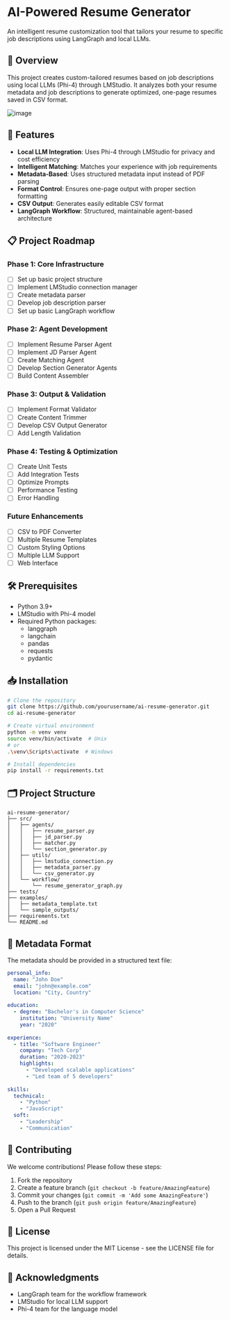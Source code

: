 # AI-Powered Resume Generator

An intelligent resume customization tool that tailors your resume to specific job descriptions using LangGraph and local LLMs.

## 🎯 Overview

This project creates custom-tailored resumes based on job descriptions using local LLMs (Phi-4) through LMStudio. It analyzes both your resume metadata and job descriptions to generate optimized, one-page resumes saved in CSV format.

![image](https://github.com/user-attachments/assets/5c001394-9c78-485d-9415-36a45e3f72a1)


## 🚀 Features

- **Local LLM Integration**: Uses Phi-4 through LMStudio for privacy and cost efficiency
- **Intelligent Matching**: Matches your experience with job requirements
- **Metadata-Based**: Uses structured metadata input instead of PDF parsing
- **Format Control**: Ensures one-page output with proper section formatting
- **CSV Output**: Generates easily editable CSV format
- **LangGraph Workflow**: Structured, maintainable agent-based architecture

## 📋 Project Roadmap

### Phase 1: Core Infrastructure
- [ ] Set up basic project structure
- [ ] Implement LMStudio connection manager
- [ ] Create metadata parser
- [ ] Develop job description parser
- [ ] Set up basic LangGraph workflow

### Phase 2: Agent Development
- [ ] Implement Resume Parser Agent
- [ ] Implement JD Parser Agent
- [ ] Create Matching Agent
- [ ] Develop Section Generator Agents
- [ ] Build Content Assembler

### Phase 3: Output & Validation
- [ ] Implement Format Validator
- [ ] Create Content Trimmer
- [ ] Develop CSV Output Generator
- [ ] Add Length Validation

### Phase 4: Testing & Optimization
- [ ] Create Unit Tests
- [ ] Add Integration Tests
- [ ] Optimize Prompts
- [ ] Performance Testing
- [ ] Error Handling

### Future Enhancements
- [ ] CSV to PDF Converter
- [ ] Multiple Resume Templates
- [ ] Custom Styling Options
- [ ] Multiple LLM Support
- [ ] Web Interface

## 🛠️ Prerequisites

- Python 3.9+
- LMStudio with Phi-4 model
- Required Python packages:
  - langgraph
  - langchain
  - pandas
  - requests
  - pydantic

## 📥 Installation

```bash
# Clone the repository
git clone https://github.com/yourusername/ai-resume-generator.git
cd ai-resume-generator

# Create virtual environment
python -m venv venv
source venv/bin/activate  # Unix
# or
.\venv\Scripts\activate  # Windows

# Install dependencies
pip install -r requirements.txt
```

## 🗂️ Project Structure

```
ai-resume-generator/
├── src/
│   ├── agents/
│   │   ├── resume_parser.py
│   │   ├── jd_parser.py
│   │   ├── matcher.py
│   │   └── section_generator.py
│   ├── utils/
│   │   ├── lmstudio_connection.py
│   │   ├── metadata_parser.py
│   │   └── csv_generator.py
│   └── workflow/
│       └── resume_generator_graph.py
├── tests/
├── examples/
│   ├── metadata_template.txt
│   └── sample_outputs/
├── requirements.txt
└── README.md
```

## 📝 Metadata Format

The metadata should be provided in a structured text file:

```yaml
personal_info:
  name: "John Doe"
  email: "john@example.com"
  location: "City, Country"
  
education:
  - degree: "Bachelor's in Computer Science"
    institution: "University Name"
    year: "2020"
    
experience:
  - title: "Software Engineer"
    company: "Tech Corp"
    duration: "2020-2023"
    highlights:
      - "Developed scalable applications"
      - "Led team of 5 developers"
      
skills:
  technical:
    - "Python"
    - "JavaScript"
  soft:
    - "Leadership"
    - "Communication"
```

## 🤝 Contributing

We welcome contributions! Please follow these steps:

1. Fork the repository
2. Create a feature branch (`git checkout -b feature/AmazingFeature`)
3. Commit your changes (`git commit -m 'Add some AmazingFeature'`)
4. Push to the branch (`git push origin feature/AmazingFeature`)
5. Open a Pull Request

## 📜 License

This project is licensed under the MIT License - see the LICENSE file for details.

## 🙏 Acknowledgments

- LangGraph team for the workflow framework
- LMStudio for local LLM support
- Phi-4 team for the language model
